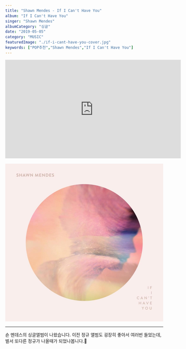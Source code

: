 ```yaml
---
title: "Shawn Mendes - If I Can't Have You"
album: "If I Can't Have You"
singer: "Shawn Mendes"
albumCategory: "싱글"
date: "2019-05-05"
category: "MUSIC"
featuredImage: "./if-i-cant-have-you-cover.jpg"
keywords: ["POP추천","Shawn Mendes","If I Can't Have You"]
---
```


<iframe width="560" height="315" src="https://www.youtube.com/embed/oTJ-oqwxdZY" frameborder="0" allow="accelerometer; autoplay; encrypted-media; gyroscope; picture-in-picture" allowfullscreen></iframe>

<br>

![커버](./if-i-cant-have-you-cover.jpg)

- - -

숀 멘데스의 싱글앨범이 나왔습니다. 이전 정규 앨범도 굉장히 좋아서 여러번 들었는데, 벌서 또다른 정규가 나올때가 되었나봅니다.👏